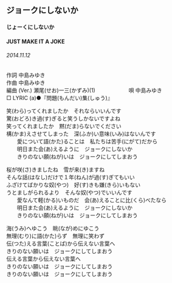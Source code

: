 ## ジョークにしないか
#### じょーくにしないか
#### JUST MAKE IT A JOKE
###### 2014.11.12


作詞     中島みゆき　　　　　   
作曲      中島みゆき  　　　   
編曲 (Ver.) 瀬尾(せお)一三(かずみ)(1)　　　　　　
唄  中島みゆき        
□ LYRIC (a)●『問題(もんだい)集(しゅう)』  
  
笑(わら)ってくれましたか　それならいいんです  
驚(おどろ)き過(す)ぎると笑うしかないですよね  
笑ってくれましたか　黙(だま)らないでください  
構(かま)えさせてしまった　深(ふか)い意味(いみ)はないんです  
　　愛について語(かた)ることは　私たちは苦手(にがて)だから  
　　明日また会(あ)えるように　ジョークにしないか  
　　きりのない願(ねが)いは　ジョークにしてしまおう  
  
桜が咲(さ)きましたね　雪が来(き)ますね  
そんな話(はなし)だけで１年(ねん)が過(す)ぎてもいい  
ふざけてばかりな奴(やつ)　好(す)きも嫌(きら)いもない  
うとましがられるより　そんな奴(やつ)でいいんです  
　　愛なんて軽(かる)いものだ　会(あ)えることに比(くら)べたなら  
　　明日また会(あ)えるように　ジョークにしないか  
　　きりのない願(ねが)いは　ジョークにしてしまおう  
  
海(うみ)へゆこう　眺(なが)めにゆこう  
無理(むり)に語(かた)らず　無理に笑わず  
伝(つた)える言葉(ことば)から伝えない言葉へ  
きりのない願いは　ジョークにしてしまおう  
伝える言葉から伝えない言葉へ  
きりのない願いは　ジョークにしてしまおう  
きりのない願いは　ジョークにしてしまおう  